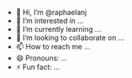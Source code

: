 - 👋 Hi, I’m @raphaelanj
- 👀 I’m interested in ...
- 🌱 I’m currently learning ...
- 💞️ I’m looking to collaborate on ...
- 📫 How to reach me ...
- 😄 Pronouns: ...
- ⚡ Fun fact: ...

<!---
raphaelanj/raphaelanj is a ✨ special ✨ repository because its `README.md` (this file) appears on your GitHub profile.
You can click the Preview link to take a look at your changes.
--->
